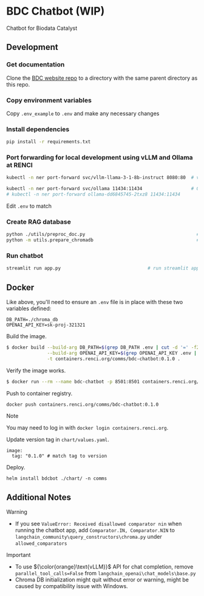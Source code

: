 # BDC Chatbot (WIP)

Chatbot for Biodata Catalyst

## Development

### Get documentation
Clone the [BDC website repo](https://github.com/stagecc/interim-bdc-website/tree/main) to a directory with the same parent directory as this repo.

### Copy environment variables
Copy `.env_example` to `.env` and make any necessary changes

### Install dependencies

```bash
pip install -r requirements.txt
```

### Port forwarding for local development using vLLM and Ollama at RENCI

```bash
kubectl -n ner port-forward svc/vllm-llama-3-1-8b-instruct 8080:80  # vLLM port-forward

kubectl -n ner port-forward svc/ollama 11434:11434                  # Ollama port-forward
# kubectl -n ner port-forward ollama-dd6845745-2txz8 11434:11434
```
Edit `.env` to match

### Create RAG database

```bash
python ./utils/preproc_doc.py                                         # preprocess BDC website repo
python -m utils.prepare_chromadb                                      # create chroma db
```

### Run chatbot
```bash
streamlit run app.py                                # run streamlit app
```

## Docker

Like above, you'll need to ensure an `.env` file is in place with these two variables defined:
```
DB_PATH=./chroma_db
OPENAI_API_KEY=sk-proj-321321
```

Build the image.

```bash
$ docker build --build-arg DB_PATH=$(grep DB_PATH .env | cut -d '=' -f2) \
               --build-arg OPENAI_API_KEY=$(grep OPENAI_API_KEY .env | cut -d '=' -f2) \
               -t containers.renci.org/comms/bdc-chatbot:0.1.0 .

```

Verify the image works.

```bash
$ docker run --rm --name bdc-chatbot -p 8501:8501 containers.renci.org/comms/bdc-chatbot:0.1.0
```

Push to container registry.
```bash
docker push containers.renci.org/comms/bdc-chatbot:0.1.0
```

> [!NOTE]
> You may need to log in with `docker login containers.renci.org`.


Update version tag in `chart/values.yaml`.
```
image:
  tag: "0.1.0" # match tag to version
```

Deploy.
```
helm install bdcbot ./chart/ -n comms
```

## Additional Notes

> [!WARNING]
>
> - If you see `ValueError: Received disallowed comparator nin` when running the chatbot app, add `Comparator.IN, Comparator.NIN` to `langchain_community\query_constructors\chroma.py` under `allowed_comparators`

> [!IMPORTANT]
>
> - To use ${\color{orange}\text{vLLM}}$ API for chat completion, remove `parallel_tool_calls=False` from `langchain_openai\chat_models\base.py`
> - Chroma DB initialization might quit without error or warning, might be caused by compatibility issue with Windows.
